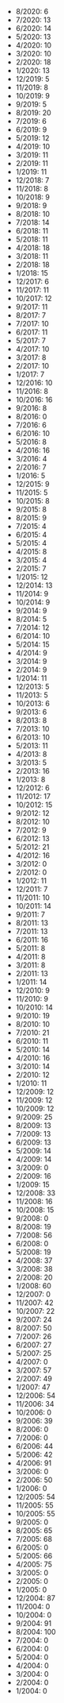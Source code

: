 *  8/2020: 6
*  7/2020: 13
*  6/2020: 14
*  5/2020: 13
*  4/2020: 10
*  3/2020: 10
*  2/2020: 18
*  1/2020: 13
*  12/2019: 5
*  11/2019: 8
*  10/2019: 9
*  9/2019: 5
*  8/2019: 20
*  7/2019: 6
*  6/2019: 9
*  5/2019: 12
*  4/2019: 10
*  3/2019: 11
*  2/2019: 11
*  1/2019: 11
*  12/2018: 7
*  11/2018: 8
*  10/2018: 9
*  9/2018: 9
*  8/2018: 10
*  7/2018: 14
*  6/2018: 11
*  5/2018: 11
*  4/2018: 18
*  3/2018: 11
*  2/2018: 18
*  1/2018: 15
*  12/2017: 6
*  11/2017: 11
*  10/2017: 12
*  9/2017: 11
*  8/2017: 7
*  7/2017: 10
*  6/2017: 11
*  5/2017: 7
*  4/2017: 10
*  3/2017: 8
*  2/2017: 10
*  1/2017: 7
*  12/2016: 10
*  11/2016: 8
*  10/2016: 16
*  9/2016: 8
*  8/2016: 0
*  7/2016: 6
*  6/2016: 10
*  5/2016: 8
*  4/2016: 16
*  3/2016: 4
*  2/2016: 7
*  1/2016: 5
*  12/2015: 9
*  11/2015: 5
*  10/2015: 8
*  9/2015: 8
*  8/2015: 9
*  7/2015: 4
*  6/2015: 4
*  5/2015: 4
*  4/2015: 8
*  3/2015: 4
*  2/2015: 7
*  1/2015: 12
*  12/2014: 13
*  11/2014: 9
*  10/2014: 9
*  9/2014: 9
*  8/2014: 5
*  7/2014: 12
*  6/2014: 10
*  5/2014: 15
*  4/2014: 9
*  3/2014: 9
*  2/2014: 9
*  1/2014: 11
*  12/2013: 5
*  11/2013: 5
*  10/2013: 6
*  9/2013: 6
*  8/2013: 8
*  7/2013: 10
*  6/2013: 10
*  5/2013: 11
*  4/2013: 8
*  3/2013: 5
*  2/2013: 16
*  1/2013: 8
*  12/2012: 6
*  11/2012: 17
*  10/2012: 15
*  9/2012: 12
*  8/2012: 10
*  7/2012: 9
*  6/2012: 13
*  5/2012: 21
*  4/2012: 16
*  3/2012: 0
*  2/2012: 0
*  1/2012: 11
*  12/2011: 7
*  11/2011: 10
*  10/2011: 14
*  9/2011: 7
*  8/2011: 13
*  7/2011: 13
*  6/2011: 16
*  5/2011: 8
*  4/2011: 8
*  3/2011: 8
*  2/2011: 13
*  1/2011: 14
*  12/2010: 9
*  11/2010: 9
*  10/2010: 14
*  9/2010: 19
*  8/2010: 10
*  7/2010: 21
*  6/2010: 11
*  5/2010: 14
*  4/2010: 16
*  3/2010: 14
*  2/2010: 12
*  1/2010: 11
*  12/2009: 12
*  11/2009: 12
*  10/2009: 12
*  9/2009: 25
*  8/2009: 13
*  7/2009: 13
*  6/2009: 13
*  5/2009: 14
*  4/2009: 14
*  3/2009: 0
*  2/2009: 16
*  1/2009: 15
*  12/2008: 33
*  11/2008: 16
*  10/2008: 15
*  9/2008: 0
*  8/2008: 19
*  7/2008: 56
*  6/2008: 0
*  5/2008: 19
*  4/2008: 37
*  3/2008: 38
*  2/2008: 20
*  1/2008: 60
*  12/2007: 0
*  11/2007: 42
*  10/2007: 22
*  9/2007: 24
*  8/2007: 50
*  7/2007: 26
*  6/2007: 27
*  5/2007: 25
*  4/2007: 0
*  3/2007: 57
*  2/2007: 49
*  1/2007: 47
*  12/2006: 54
*  11/2006: 34
*  10/2006: 0
*  9/2006: 39
*  8/2006: 0
*  7/2006: 0
*  6/2006: 44
*  5/2006: 42
*  4/2006: 91
*  3/2006: 0
*  2/2006: 50
*  1/2006: 0
*  12/2005: 54
*  11/2005: 55
*  10/2005: 55
*  9/2005: 0
*  8/2005: 65
*  7/2005: 68
*  6/2005: 0
*  5/2005: 66
*  4/2005: 75
*  3/2005: 0
*  2/2005: 0
*  1/2005: 0
*  12/2004: 87
*  11/2004: 0
*  10/2004: 0
*  9/2004: 91
*  8/2004: 100
*  7/2004: 0
*  6/2004: 0
*  5/2004: 0
*  4/2004: 0
*  3/2004: 0
*  2/2004: 0
*  1/2004: 0
